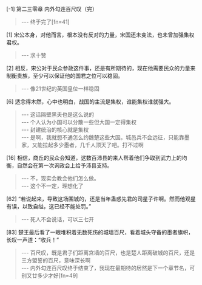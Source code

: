 
[-1] 第二三零章 内外勾连百尺叹（完）
>--- 终于完了[fn=41]<br>

[1] 宋公本身，对他而言，根本没有反对的力量，宋国还未变法，也未曾加强集权君权。
>--- 求十赞<br>

[2] 相反，宋公对于民众参政这件事，还是有所期待的，现在他需要民众的力量来制衡贵族，至少可以保证他的国君之位可以稳固。
>--- 像21世纪的英国皇位一样稳固<br>

[6] 适念得木然，心中也明白，战国的主流是集权，谁能集权谁就强大。
>--- 这话隔壁黑夫也是这么说的<br>
>--- 个人认为小国可以分散一些但大国一定得集权<br>
>--- 封建统治的核心就是集权<br>
>--- 是啊，我就想不通怎么约魏楚这些大国。城邑兵不会远征，只能靠墨家，又能拉起多少墨者，几千人顶天了吧。打不过啊<br>

[16] 相信，商丘的民众会知道，这数百沛县的来人帮着他们争取到武力上的均衡，自然会在第一次询政会上给予沛县支持。
>--- 不，现实会教会他们怎么做。<br>
>--- 这个不一定，理想化了<br>

[62] “若说起来，导致这场围城的，还是当年蛊惑先君的司星子许啊。然而他观星有误，以致自缢，这已经不能处罚。”
>--- 死人不会说话，可以三七开<br>

[83] 楚王最后看了一眼堆积着无数死伤的城墙百尺，看着城头守备的墨者旗帜，长叹一声道：“收兵！”
>--- 百尺叹，既是君子们距离宫墙的百尺，也是楚人距离破城的百尺，还是三方盟誓的百尺，意味深长啊<br>
>--- 内外勾连百尺叹终于结束了，我现在最期待的居然是下一个章节名，可别又廿多少才好[fn=49]<br>

